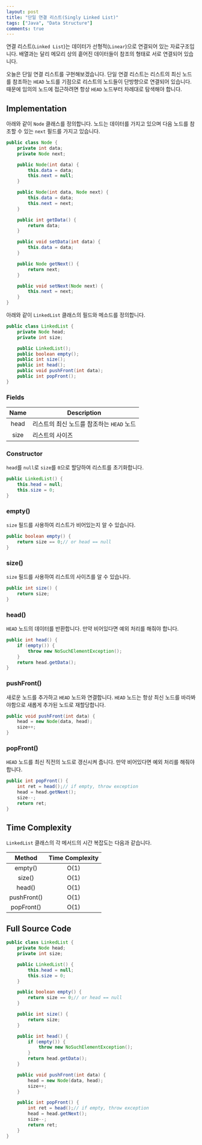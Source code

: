 ```yaml
---
layout: post
title: "단일 연결 리스트(Singly Linked List)"
tags: ["Java", "Data Structure"]
comments: true
---
```


연결 리스트(`Linked List`)는 데이터가 선형적(`Linear`)으로 연결되어 있는 자료구조입니다. 배열과는 달리 메모리 상의 흩어진 데이터들이 참조의 형태로 서로 연결되어 있습니다.

오늘은 단일 연결 리스트를 구현해보겠습니다. 단일 연결 리스트는 리스트의 최신 노드를 참조하는 `HEAD` 노드를 기점으로 리스트의 노드들이 단방향으로 연결되어 있습니다. 때문에 임의의 노드에 접근하려면 항상 `HEAD` 노드부터 차례대로 탐색해야 합니다.

## Implementation

아래와 같이 `Node` 클래스를 정의합니다. 노드는 데이터를 가지고 있으며 다음 노드를 참조할 수 있는 `next` 필드를 가지고 있습니다.

```java
public class Node {
    private int data;
    private Node next;

    public Node(int data) {
        this.data = data;
        this.next = null;
    }

    public Node(int data, Node next) {
        this.data = data;
        this.next = next;
    }

    public int getData() {
        return data;
    }

    public void setData(int data) {
        this.data = data;
    }

    public Node getNext() {
        return next;
    }

    public void setNext(Node next) {
        this.next = next;
    }
}
```

아래와 같이 `LinkedList` 클래스의 필드와 메소드를 정의합니다.

```java
public class LinkedList {
    private Node head;
    private int size;

    public LinkedList();
    public boolean empty();
    public int size();
    public int head();
    public void pushFront(int data);
    public int popFront();
}
```

### Fields

| Name | Description |
|:-:|-|
| head | 리스트의 최신 노드를 참조하는 `HEAD` 노드 |
| size | 리스트의 사이즈 |

### Constructor

`head`를 `null`로 `size`를 `0`으로 할당하여 리스트를 초기화합니다.

```java
public LinkedList() {
    this.head = null;
    this.size = 0;
}
```

### empty()

`size` 필드를 사용하여 리스트가 비어있는지 알 수 있습니다.

```java
public boolean empty() {
    return size == 0;// or head == null
}
```

### size()

`size` 필드를 사용하여 리스트의 사이즈를 알 수 있습니다.

```java
public int size() {
    return size;
}
```

### head()

`HEAD` 노드의 데이터를 반환합니다. 만약 비어있다면 예외 처리를 해줘야 합니다.

```java
public int head() {
    if (empty()) {
        throw new NoSuchElementException();
    }
    return head.getData();
}
```

### pushFront()

새로운 노드를 추가하고 `HEAD` 노드와 연결합니다. `HEAD` 노드는 항상 최신 노드를 바라봐야함으로 새롭게 추가된 노드로 재할당합니다.

```java
public void pushFront(int data) {
    head = new Node(data, head);
    size++;
}
```

### popFront()

`HEAD` 노드를 최신 직전의 노드로 갱신시켜 줍니다. 만약 비어있다면 예외 처리를 해줘야 합니다.

```java
public int popFront() {
    int ret = head();// if empty, throw exception
    head = head.getNext();
    size--;
    return ret;
}
```

## Time Complexity

`LinkedList` 클래스의 각 메서드의 시간 복잡도는 다음과 같습니다.

| Method | Time Complexity |
|:-:|:-:|
| empty() | O(1) |
| size() | O(1) |
| head() | O(1) |
| pushFront() | O(1) |
| popFront() | O(1) |

## Full Source Code

```java
public class LinkedList {
    private Node head;
    private int size;

    public LinkedList() {
        this.head = null;
        this.size = 0;
    }

    public boolean empty() {
        return size == 0;// or head == null
    }

    public int size() {
        return size;
    }

    public int head() {
        if (empty()) {
            throw new NoSuchElementException();
        }
        return head.getData();
    }

    public void pushFront(int data) {
        head = new Node(data, head);
        size++;
    }

    public int popFront() {
        int ret = head();// if empty, throw exception
        head = head.getNext();
        size--;
        return ret;
    }
}
```
